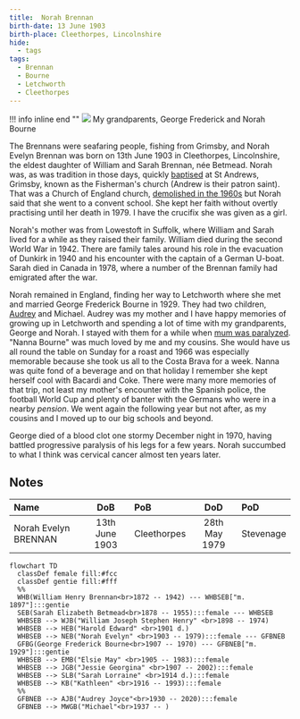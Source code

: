 ```yaml
---
title:  Norah Brennan
birth-date: 13 June 1903
birth-place: Cleethorpes, Lincolnshire
hide: 
  - tags
tags:
  - Brennan
  - Bourne
  - Letchworth
  - Cleethorpes
---
```


!!! info inline end ""
    ![](/family/img/George-Norah.gif)
    My grandparents, George Frederick and Norah Bourne 

The Brennans were seafaring people, fishing from Grimsby, and Norah Evelyn Brennan was born on 13th June 1903 in Cleethorpes, Lincolnshire, the eldest daughter of William and Sarah Brennan, née Betmead. Norah was, as was tradition in those days, quickly [baptised](https://www.familysearch.org/ark:/61903/1:1:QPZT-RSQP) at St Andrews, Grimsby, known as the Fisherman's church (Andrew is their patron saint). That was a Church of England church, [demolished in the 1960s](https://www.grimsbytelegraph.co.uk/news/nostalgia/lost-churches-grimsby-nostalgia-demolished-2224377) but Norah said that she went to a convent school. She kept her faith without overtly practising until her death in 1979. I have the crucifix she was given as a girl.

Norah's mother was from Lowestoft in Suffolk, where William and Sarah lived for a while as they raised their family. William died during the second World War in 1942. There are family tales around his role in the evacuation of Dunkirk in 1940 and his encounter with the captain of a German U-boat. Sarah died in Canada in 1978, where a number of the Brennan family had emigrated after the war.

Norah remained in England, finding her way to Letchworth where she met and married George Frederick Bourne in 1929. They had two children, [Audrey](1930-06-07-Audrey-Bourne.md) and Michael. Audrey was my mother and I have happy memories of growing up in Letchworth and spending a lot of time with my grandparents, George and Norah. I stayed with them for a while when [mum was paralyzed](1930-06-07-Audrey-Bourne.md#health). "Nanna Bourne" was much loved by me and my cousins. She would have us all round the table on Sunday for a roast and 1966 was especially memorable because she took us all to the Costa Brava for a week. Nanna was quite fond of a beverage and on that holiday I remember she kept herself cool with Bacardi and Coke. There were many more memories of that trip, not least my mother's encounter with the Spanish police, the football World Cup and plenty of banter with the Germans who were in a nearby *pension*. We went again the following year but not after, as my cousins and I moved up to our big schools and beyond.

George died of a blood clot one stormy December night in 1970, having battled progressive paralysis of his legs for a few years. Norah succumbed to what I think was cervical cancer almost ten years later.

## Notes

Name|DoB|PoB|DoD|PoD
:---|:-:|:--|:-:|:--
Norah Evelyn BRENNAN|13th June 1903|Cleethorpes|28th May 1979|Stevenage

``` mermaid
flowchart TD
  classDef female fill:#fcc
  classDef gentie fill:#fff
  %%
  WHB(William Henry Brennan<br>1872 -- 1942) --- WHBSEB["m. 1897"]:::gentie
  SEB(Sarah Elizabeth Betmead<br>1878 -- 1955):::female --- WHBSEB
  WHBSEB --> WJB("William Joseph Stephen Henry" <br>1898 -- 1974)
  WHBSEB --> HEB("Harold Edward" <br>1901 d.)
  WHBSEB --> NEB("Norah Evelyn" <br>1903 -- 1979):::female --- GFBNEB
  GFBG(George Frederick Bourne<br>1907 -- 1970) --- GFBNEB["m. 1929"]:::gentie
  WHBSEB --> EMB("Elsie May" <br>1905 -- 1983):::female
  WHBSEB --> JGB("Jessie Georgina" <br>1907 -- 2002):::female
  WHBSEB --> SLB("Sarah Lorraine" <br>1914 d.):::female
  WHBSEB --> KB("Kathleen" <br>1916 -- 1993):::female
  %%
  GFBNEB --> AJB("Audrey Joyce"<br>1930 -- 2020):::female
  GFBNEB --> MWGB("Michael"<br>1937 -- )
```


